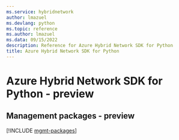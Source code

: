 ```yaml
---
ms.service: hybridnetwork
author: lmazuel
ms.devlang: python
ms.topic: reference
ms.author: lmazuel
ms.data: 09/15/2022
description: Reference for Azure Hybrid Network SDK for Python
title: Azure Hybrid Network SDK for Python
---
```

# Azure Hybrid Network SDK for Python - preview

## Management packages - preview
[!INCLUDE [mgmt-packages](hybrid-network-mgmt-index.md)]
